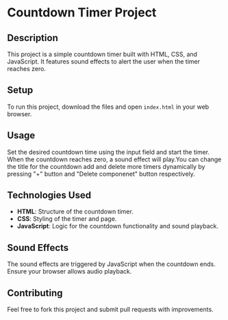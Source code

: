 # Countdown Timer Project

## Description
This project is a simple countdown timer built with HTML, CSS, and JavaScript. It features sound effects to alert the user when the timer reaches zero.

## Setup
To run this project, download the files and open `index.html` in your web browser.

## Usage
Set the desired countdown time using the input field and start the timer. When the countdown reaches zero, a sound effect will play.You can change the title for the countdown add and delete more timers dynamically by pressing  "+" button and "Delete componenet" button respectively.

## Technologies Used
- **HTML**: Structure of the countdown timer.
- **CSS**: Styling of the timer and page.
- **JavaScript**: Logic for the countdown functionality and sound playback.

## Sound Effects
The sound effects are triggered by JavaScript when the countdown ends. Ensure your browser allows audio playback.

## Contributing
Feel free to fork this project and submit pull requests with improvements.

